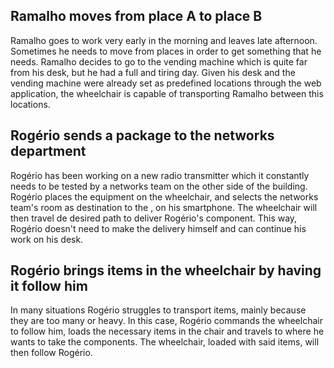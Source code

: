 ## Ramalho moves from place A to place B
Ramalho goes to work very early in the morning and leaves late afternoon. Sometimes he needs to move from places in order to get something that he needs. Ramalho decides to go to the vending machine which is quite far from his desk, but he had a full and tiring day. Given his desk and the vending machine were already set as predefined locations through the web application, the wheelchair is capable of transporting Ramalho between this locations.

## Rogério sends a package to the networks department
Rogério has been working on a new radio transmitter which it constantly needs to be tested by a networks team on the other side of the building. Rogério places the equipment on the wheelchair, and selects the networks team's room as destination to the , on his smartphone. The wheelchair will then travel de desired path to deliver Rogério's component. This way, Rogério doesn't need to make the delivery himself and can continue his work on his desk.

## Rogério brings items in the wheelchair by having it follow him
In many situations Rogério struggles to transport items, mainly because they are too many or heavy. In this case, Rogério commands the wheelchair to follow him, loads the necessary items in the chair and travels to where he wants to take the components. The wheelchair, loaded with said items, will then follow Rogério.